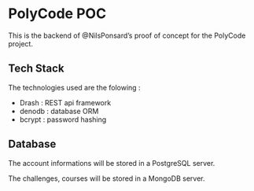 # PolyCode POC

This is the backend of @NilsPonsard’s proof of concept for the PolyCode project.

## Tech Stack

The technologies used are the folowing :

- Drash : REST api framework
- denodb : database ORM
- bcrypt : password hashing

## Database

The account informations will be stored in a PostgreSQL server.

The challenges, courses will be stored in a MongoDB server.

